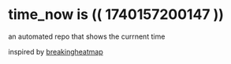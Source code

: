 # time_now is (( 1740157200147 ))

an automated repo that shows the currnent time

inspired by [breakingheatmap](https://github.com/breakingheatmap/breakingheatmap)